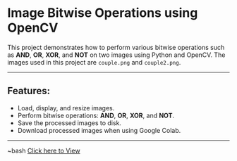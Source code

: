 # Image Bitwise Operations using OpenCV

This project demonstrates how to perform various bitwise operations such as **AND**, **OR**, **XOR**, and **NOT** on two images using Python and OpenCV. The images used in this project are `couple.png` and `couple2.png`.

---

## Features:
- Load, display, and resize images.
- Perform bitwise operations: **AND**, **OR**, **XOR**, and **NOT**.
- Save the processed images to disk.
- Download processed images when using Google Colab.

---

~bash
[Click here to View](https://fahimmontasirturza.web.app)
